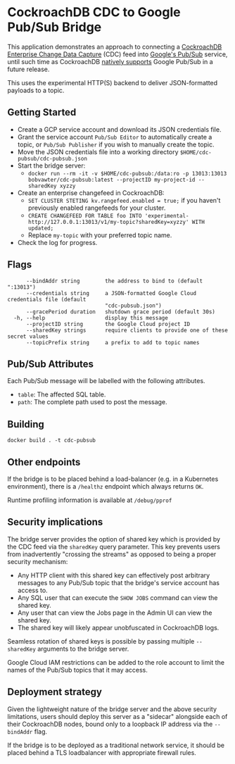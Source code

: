 # CockroachDB CDC to Google Pub/Sub Bridge

This application demonstrates an approach to connecting a [CockroachDB
Enterprise Change Data
Capture](https://www.cockroachlabs.com/docs/v20.2/stream-data-out-of-cockroachdb-using-changefeeds.html#configure-a-changefeed-enterprise)
(CDC) feed into [Google's
Pub/Sub](https://cloud.google.com/pubsub/docs/overview) service,
until such time as CockroachDB
[natively supports](https://github.com/cockroachdb/cockroach/issues/36982)
Google Pub/Sub in a future release.

This uses the experimental HTTP(S) backend to deliver JSON-formatted
payloads to a topic.

## Getting Started

* Create a GCP service account and download its JSON credentials file.
* Grant the service account `Pub/Sub Editor` to automatically create a
  topic, or `Pub/Sub Publisher` if you wish to manually create the topic.
* Move the JSON credentials file into a working directory `$HOME/cdc-pubsub/cdc-pubsub.json`
* Start the bridge server:
    * `docker run --rm -it -v $HOME/cdc-pubsub:/data:ro -p 13013:13013 bobvawter/cdc-pubsub:latest --projectID my-project-id --sharedKey xyzzy`
* Create an enterprise changefeed in CockroachDB:
    * `SET CLUSTER STETING kv.rangefeed.enabled = true;` if you haven't previously enabled rangefeeds for your cluster.
    * `CREATE CHANGEFEED FOR TABLE foo INTO 'experimental-http://127.0.0.1:13013/v1/my-topic?sharedKey=xyzzy' WITH updated;`
    * Replace `my-topic` with your preferred topic name.
* Check the log for progress.

## Flags

```
      --bindAddr string        the address to bind to (default ":13013")
      --credentials string     a JSON-formatted Google Cloud credentials file (default
                               "cdc-pubsub.json")
      --gracePeriod duration   shutdown grace period (default 30s)
  -h, --help                   display this message
      --projectID string       the Google Cloud project ID
      --sharedKey strings      require clients to provide one of these secret values
      --topicPrefix string     a prefix to add to topic names
```

## Pub/Sub Attributes

Each Pub/Sub message will be labelled with the following attributes.

* `table`: The affected SQL table.
* `path`: The complete path used to post the message.

## Building

`docker build . -t cdc-pubsub`

## Other endpoints

If the bridge is to be placed behind a load-balancer (e.g. in a
Kubernetes environment), there is a `/healthz` endpoint which always
returns `OK`.

Runtime profiling information is available at `/debug/pprof`

## Security implications

The bridge server provides the option of shared key which is provided by
the CDC feed via the `sharedKey` query parameter. This key prevents
users from inadvertently "crossing the streams" as opposed to being a
proper security mechanism:
* Any HTTP client with this shared key can effectively post arbitrary
  messages to any Pub/Sub topic that the bridge's service account has
  access to.
* Any SQL user that can execute the `SHOW JOBS` command can view the shared key.
* Any user that can view the Jobs page in the Admin UI can view the shared key.
* The shared key will likely appear unobfuscated in CockroachDB logs.

Seamless rotation of shared keys is possible by passing multiple
`--sharedKey` arguments to the bridge server.

Google Cloud IAM restrictions can be added to the role account to limit
the names of the Pub/Sub topics that it may access.

## Deployment strategy

Given the lightweight nature of the bridge server and the above security
limitations, users should deploy this server as a "sidecar" alongside
each of their CockroachDB nodes, bound only to a loopback IP address via
the `--bindAddr` flag.

If the bridge is to be deployed as a traditional network service, it
should be placed behind a TLS loadbalancer with appropriate firewall
rules.
